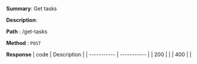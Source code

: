 **Summary**: Get tasks

**Description**:

**Path** : /get-tasks

**Method** : `POST`

**Response**
| code      | Description |
| ----------- | ----------- |
|  200   |       |
|  400   |       |

